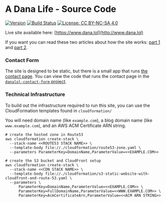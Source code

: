 
# A Dana Life - Source Code

[![Version](https://img.shields.io/github/v/release/dmerrick/danalol?sort=semver&include_prereleases)](https://github.com/dmerrick/danalol/releases)
[![Build Status](https://img.shields.io/endpoint.svg?url=https%3A%2F%2Factions-badge.atrox.dev%2Fdmerrick%2Fdanalol%2Fbadge&style=flat)](https://actions-badge.atrox.dev/dmerrick/danalol/goto)
[![License: CC BY-NC-SA 4.0](https://img.shields.io/badge/License-CC%20BY--NC--SA%204.0-lightgrey.svg)](https://creativecommons.org/licenses/by-nc-sa/4.0/)

Live site available here: [https://www.dana.lol](http://www.dana.lol)

If you want you can read these two articles about how the site works: [part 1](https://www.dana.lol/2017/10/01/how-this-site-works) and [part 2](https://www.dana.lol/2017/10/12/how-this-site-works-p-2).


### Contact Form

The site is designed to be static, but there is a small app that runs [the contact page](https://www.dana.lol/contact). You can view the code that runs the contact page in the [`danalol-contact-form` project](https://github.com/dmerrick/danalol-contact-form).


### Technical Infrastructure

To build out the infrastructure required to run this site, you can use the CloudFormation templates found in `cloudformation/`

You will need domain name (like `example.com`), a blog domain name (like `www.example.com`), and an AWS ACM Certificate ARN string.
```
# create the hosted zone in Route53
aws cloudformation create-stack \
  --stack-name <<ROUTE53 STACK NAME>> \
  --template-body file://./cloudformation/route53-zone.yaml \
  --parameters ParameterKey=DomainName,ParameterValue=<<EXAMPLE.COM>>

# create the S3 bucket and CloudFront setup
aws cloudformation create-stack \
  --stack-name <<CDN STACK NAME>> \
  --template-body file://./cloudformation/s3-static-website-with-cloudfront-and-route-53.yaml \
  --parameters \
      ParameterKey=DomainName,ParameterValue=<<EXAMPLE.COM>> \
      ParameterKey=FullDomainName,ParameterValue=<<WWW.EXAMPLE.COM>> \
      ParameterKey=AcmCertificateArn,ParameterValue=<<ACM ARN STRING>>
```

